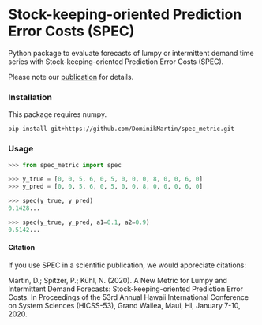  # Stock-keeping-oriented Prediction Error Costs (SPEC)
Python package to evaluate forecasts of lumpy or intermittent demand time series with Stock-keeping-oriented Prediction Error Costs (SPEC).

Please note our [publication](https://arxiv.org/abs/2004.10537) for details.

### Installation
This package requires numpy.
```
pip install git+https://github.com/DominikMartin/spec_metric.git
```

### Usage
```python
>>> from spec_metric import spec

>>> y_true = [0, 0, 5, 6, 0, 5, 0, 0, 0, 8, 0, 0, 6, 0]
>>> y_pred = [0, 0, 5, 6, 0, 5, 0, 0, 8, 0, 0, 0, 6, 0]

>>> spec(y_true, y_pred)
0.1428...

>>> spec(y_true, y_pred, a1=0.1, a2=0.9)
0.5142...
```

#### Citation
If you use SPEC in a scientific publication, we would appreciate citations:

Martin, D.; Spitzer, P.; Kühl, N. (2020). A New Metric for Lumpy and Intermittent Demand Forecasts: Stock-keeping-oriented Prediction Error Costs. In Proceedings of the 53rd Annual Hawaii International Conference on System Sciences (HICSS-53), Grand Wailea, Maui, HI, January 7-10, 2020.
